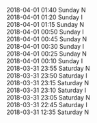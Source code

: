 2018-04-01 01:40 Sunday  N  
2018-04-01 01:20 Sunday  I  
2018-04-01 01:15 Sunday  N  
2018-04-01 00:50 Sunday  I  
2018-04-01 00:45 Sunday  N  
2018-04-01 00:30 Sunday  I  
2018-04-01 00:25 Sunday  N  
2018-04-01 00:10 Sunday  I  
2018-03-31 23:55 Saturday  N  
2018-03-31 23:50 Saturday  I  
2018-03-31 23:15 Saturday  N  
2018-03-31 23:10 Saturday  I  
2018-03-31 23:05 Saturday  N  
2018-03-31 22:45 Saturday  I  
2018-03-31 12:35 Saturday  N  
